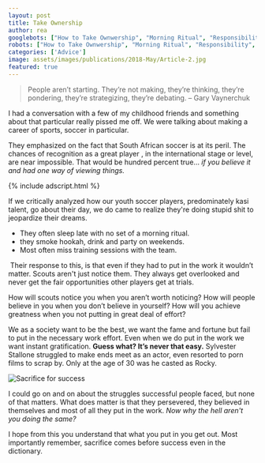 ```yaml
---
layout: post
title: Take Ownership
author: rea
googlebots: ["How to Take Ownwership", "Morning Ritual", "Responsibility", "South Africa"]
robots: ["How to Take Ownwership", "Morning Ritual", "Responsibility", "South Africa"]
categories: ['Advice']
image: assets/images/publications/2018-May/Article-2.jpg
featured: true
---
```


> People aren’t starting. They’re not making, they’re thinking, they’re pondering, they’re strategizing, they’re debating. – Gary
Vaynerchuk

I had a conversation with a few of my childhood friends and something about that particular really pissed me off. We were talking about making a career of sports, soccer in particular.

They emphasized on the fact that South African soccer is at its peril. The chances of recognition as a great player , in the international stage or level, are near impossible. That would be hundred percent true… _if you believe it and had one way of viewing things._

{% include adscript.html %}

If we critically analyzed how our youth soccer players, predominately kasi talent, go about their day, we do came to realize they're doing stupid shit to jeopardize their dreams.

* They often sleep late with no set of a morning ritual.
* they smoke hookah, drink and party on weekends.
* Most often miss training sessions with the team.

 Their response to this, is that even if they had to put in the work it wouldn’t matter. Scouts aren't just notice them. They always get overlooked and never get the fair opportunities other players get at trials.

How will scouts notice you when you aren’t worth noticing? How will people believe in you when you don’t believe in yourself? How will you achieve greatness when you not putting in great deal of effort?

We as a society want to be the best, we want the fame and fortune but fail to put in the necessary work effort. Even when we do put in the work we want instant gratification. **Guess what? It’s never that easy.** Sylvester Stallone struggled to make ends meet as an actor, even resorted to porn films to scrap by. Only at the age of 30 was he casted as Rocky.

![Sacrifice for success]({{site.baseurl}}/assets/images/publications/2018-May/article-one-banner.jpg)

I could go on and on about the struggles successful people faced, but none of that matters. What does matter is that they persevered, they believed in themselves and most of all they put in the work. *Now why the hell aren't you doing the same?*

I hope from this you understand that what you put in you get out. Most importantly remember, sacrifice comes before success even in the dictionary.
